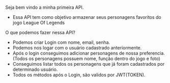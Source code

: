 Seja bem vindo a minha primeira API.

- Essa API tem como objetivo armazenar seus personagens favoritos do jogo League Of Legends

O que podemos fazer nessa API?

- Podemos criar Login com nome, email, senha.
- Podemos nos logar com o usuário cadastrado anteriormente.
- Após o login conseguimos adicionar personagens de nossa preferencia. (Todos os personagens possuem nome, função dentro do jogo e foto)
- Conseguimos listar todos os personagens que já foram cadastrados por determinado usuário. 
- Todos os métodos após o Login, são validos por JWT(TOKEN).
